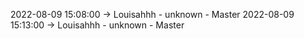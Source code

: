 2022-08-09 15:08:00 -> Louisahhh - unknown - Master
2022-08-09 15:13:00 -> Louisahhh - unknown - Master
